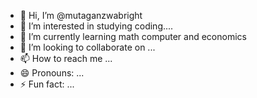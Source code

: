 - 👋 Hi, I’m @mutaganzwabright
- 👀 I’m interested in studying coding....
- 🌱 I’m currently learning math computer and economics
- 💞️ I’m looking to collaborate on ...
- 📫 How to reach me ...
- 😄 Pronouns: ...
- ⚡ Fun fact: ...

<!---
mutaganzwabright/mutaganzwabright is a ✨ special ✨ repository because its `README.md` (this file) appears on your GitHub profile.
You can click the Preview link to take a look at your changes.
--->

